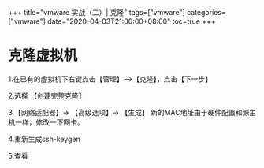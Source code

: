 +++
title="vmware 实战（二）| 克隆"
tags=["vmware"]
categories=["vmware"]
date="2020-04-03T21:00:00+08:00"
toc=true
+++

# 克隆虚拟机


1.在已有的虚拟机下右键点击【管理】–>【克隆】，点击【下一步】

2.选择 【创建完整克隆】

3.【网络适配器】-> 【高级选项】-> 【生成】 新的MAC地址由于硬件配置和源主机一样，修改一下网卡。

4.重新生成ssh-keygen

5.查看
